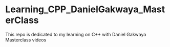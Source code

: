 # Learning_CPP_DanielGakwaya_MasterClass
This repo is dedicated to my learning on C++ with Daniel Gakwaya Masterclass videos

